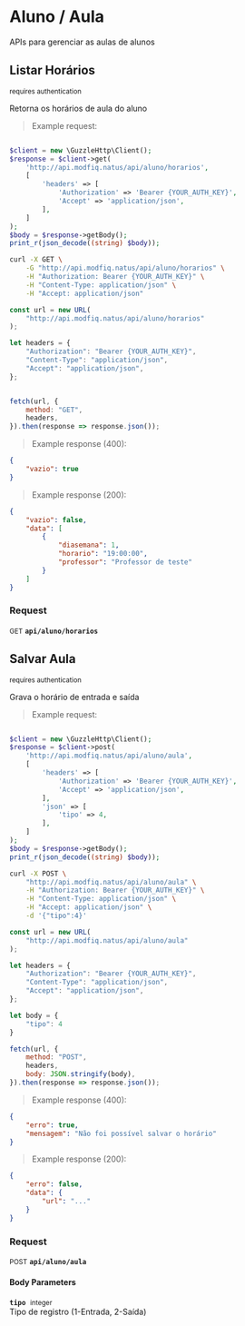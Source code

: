 # Aluno / Aula

APIs para gerenciar as aulas de alunos

## Listar Horários

<small class="badge badge-darkred">requires authentication</small>

Retorna os horários de aula  do aluno

> Example request:

```php

$client = new \GuzzleHttp\Client();
$response = $client->get(
    'http://api.modfiq.natus/api/aluno/horarios',
    [
        'headers' => [
            'Authorization' => 'Bearer {YOUR_AUTH_KEY}',
            'Accept' => 'application/json',
        ],
    ]
);
$body = $response->getBody();
print_r(json_decode((string) $body));
```

```bash
curl -X GET \
    -G "http://api.modfiq.natus/api/aluno/horarios" \
    -H "Authorization: Bearer {YOUR_AUTH_KEY}" \
    -H "Content-Type: application/json" \
    -H "Accept: application/json"
```

```javascript
const url = new URL(
    "http://api.modfiq.natus/api/aluno/horarios"
);

let headers = {
    "Authorization": "Bearer {YOUR_AUTH_KEY}",
    "Content-Type": "application/json",
    "Accept": "application/json",
};


fetch(url, {
    method: "GET",
    headers,
}).then(response => response.json());
```


> Example response (400):

```json
{
    "vazio": true
}
```
> Example response (200):

```json
{
    "vazio": false,
    "data": [
        {
            "diasemana": 1,
            "horario": "19:00:00",
            "professor": "Professor de teste"
        }
    ]
}
```
<div id="execution-results-GETapi-aluno-horarios" hidden>
    <blockquote>Received response<span id="execution-response-status-GETapi-aluno-horarios"></span>:</blockquote>
    <pre class="json"><code id="execution-response-content-GETapi-aluno-horarios"></code></pre>
</div>
<div id="execution-error-GETapi-aluno-horarios" hidden>
    <blockquote>Request failed with error:</blockquote>
    <pre><code id="execution-error-message-GETapi-aluno-horarios"></code></pre>
</div>
<form id="form-GETapi-aluno-horarios" data-method="GET" data-path="api/aluno/horarios" data-authed="1" data-hasfiles="0" data-headers='{"Authorization":"Bearer {YOUR_AUTH_KEY}","Content-Type":"application\/json","Accept":"application\/json"}' onsubmit="event.preventDefault(); executeTryOut('GETapi-aluno-horarios', this);">
<h3>
    Request&nbsp;&nbsp;&nbsp;
    </h3>
<p>
<small class="badge badge-green">GET</small>
 <b><code>api/aluno/horarios</code></b>
</p>
<p>
<label id="auth-GETapi-aluno-horarios" hidden>Authorization header: <b><code>Bearer </code></b><input type="text" name="Authorization" data-prefix="Bearer " data-endpoint="GETapi-aluno-horarios" data-component="header"></label>
</p>
</form>


## Salvar Aula

<small class="badge badge-darkred">requires authentication</small>

Grava o horário de entrada e saída

> Example request:

```php

$client = new \GuzzleHttp\Client();
$response = $client->post(
    'http://api.modfiq.natus/api/aluno/aula',
    [
        'headers' => [
            'Authorization' => 'Bearer {YOUR_AUTH_KEY}',
            'Accept' => 'application/json',
        ],
        'json' => [
            'tipo' => 4,
        ],
    ]
);
$body = $response->getBody();
print_r(json_decode((string) $body));
```

```bash
curl -X POST \
    "http://api.modfiq.natus/api/aluno/aula" \
    -H "Authorization: Bearer {YOUR_AUTH_KEY}" \
    -H "Content-Type: application/json" \
    -H "Accept: application/json" \
    -d '{"tipo":4}'

```

```javascript
const url = new URL(
    "http://api.modfiq.natus/api/aluno/aula"
);

let headers = {
    "Authorization": "Bearer {YOUR_AUTH_KEY}",
    "Content-Type": "application/json",
    "Accept": "application/json",
};

let body = {
    "tipo": 4
}

fetch(url, {
    method: "POST",
    headers,
    body: JSON.stringify(body),
}).then(response => response.json());
```


> Example response (400):

```json
{
    "erro": true,
    "mensagem": "Não foi possível salvar o horário"
}
```
> Example response (200):

```json
{
    "erro": false,
    "data": {
        "url": "..."
    }
}
```
<div id="execution-results-POSTapi-aluno-aula" hidden>
    <blockquote>Received response<span id="execution-response-status-POSTapi-aluno-aula"></span>:</blockquote>
    <pre class="json"><code id="execution-response-content-POSTapi-aluno-aula"></code></pre>
</div>
<div id="execution-error-POSTapi-aluno-aula" hidden>
    <blockquote>Request failed with error:</blockquote>
    <pre><code id="execution-error-message-POSTapi-aluno-aula"></code></pre>
</div>
<form id="form-POSTapi-aluno-aula" data-method="POST" data-path="api/aluno/aula" data-authed="1" data-hasfiles="0" data-headers='{"Authorization":"Bearer {YOUR_AUTH_KEY}","Content-Type":"application\/json","Accept":"application\/json"}' onsubmit="event.preventDefault(); executeTryOut('POSTapi-aluno-aula', this);">
<h3>
    Request&nbsp;&nbsp;&nbsp;
    </h3>
<p>
<small class="badge badge-black">POST</small>
 <b><code>api/aluno/aula</code></b>
</p>
<p>
<label id="auth-POSTapi-aluno-aula" hidden>Authorization header: <b><code>Bearer </code></b><input type="text" name="Authorization" data-prefix="Bearer " data-endpoint="POSTapi-aluno-aula" data-component="header"></label>
</p>
<h4 class="fancy-heading-panel"><b>Body Parameters</b></h4>
<p>
<b><code>tipo</code></b>&nbsp;&nbsp;<small>integer</small>  &nbsp;
<input type="number" name="tipo" data-endpoint="POSTapi-aluno-aula" data-component="body" required  hidden>
<br>
Tipo de registro (1-Entrada, 2-Saída)</p>

</form>



